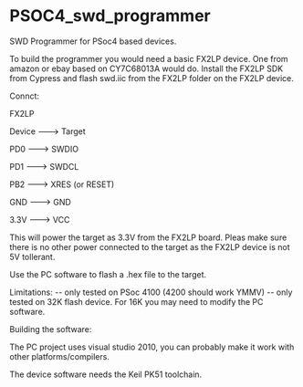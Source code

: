 PSOC4_swd_programmer
====================

SWD Programmer for PSoc4 based devices.

To build the programmer you would need a basic FX2LP device. One from amazon or ebay based on CY7C68013A would do. Install the FX2LP SDK from Cypress and flash swd.iic from the FX2LP folder on the FX2LP device.

Connct:
<p> FX2LP
<p> Device ---> Target
<p> PD0    ---> SWDIO
<p> PD1    ---> SWDCL
<p> PB2    ---> XRES (or RESET)
<p> GND    ---> GND
<p> 3.3V   ---> VCC

This will power the target as 3.3V from the FX2LP board. Pleas make sure there is no other power connected to the target as the FX2LP device is not 5V tollerant.

Use the PC software to flash a .hex file to the target.

Limitations:
  -- only tested on PSoc 4100 (4200 should work YMMV)
  -- only tested on 32K flash device. For 16K you may need to modify the PC software.

Building the software:

The PC project uses visual studio 2010, you can probably make it work with other platforms/compilers.

The device software needs the Keil PK51 toolchain.